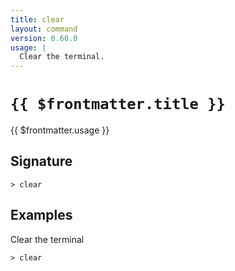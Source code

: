 ```yaml
---
title: clear
layout: command
version: 0.60.0
usage: |
  Clear the terminal.
---
```


# `{{ $frontmatter.title }}`

<div style='white-space: pre-wrap;'>{{ $frontmatter.usage }}</div>

## Signature

`> clear `

## Examples

Clear the terminal

```shell
> clear
```
